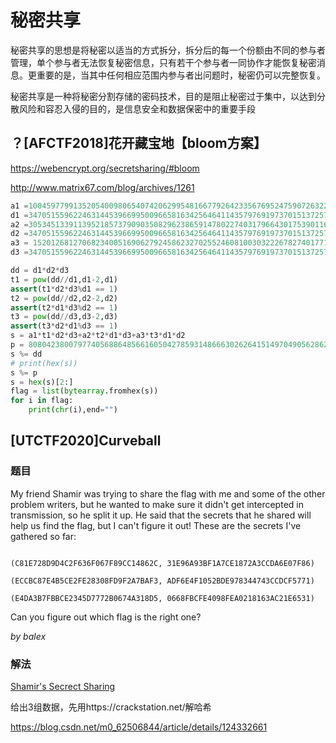 # 秘密共享

秘密共享的思想是将秘密以适当的方式拆分，拆分后的每一个份额由不同的参与者管理，单个参与者无法恢复秘密信息，只有若干个参与者一同协作才能恢复秘密消息。更重要的是，当其中任何相应范围内参与者出问题时，秘密仍可以完整恢复。

秘密共享是一种将秘密分割存储的密码技术，目的是阻止秘密过于集中，以达到分散风险和容忍入侵的目的，是信息安全和数据保密中的重要手段

## ？[AFCTF2018]花开藏宝地【bloom方案】

https://webencrypt.org/secretsharing/#bloom

http://www.matrix67.com/blog/archives/1261

```python
a1 =100459779913520540098065407420629954816677926423356769524759072632219106155849450125185205557491138357760494272691949199099803239098119602186117878931534968435982565071570831032814288620974807498206233914826253433847572703407678712965098320122549759579566316372220959610814573945698083909575005303253205653244238542300266460559790606278310650849881421791081944960157781855164700773081375247
d1 =347051559622463144539669950096658163425646411435797691973701513725701575100810446175849424000000075855070430240507732735393411493866540572679626172742301366146501862670272443070970511943485865887494229487420503750457974262802053722093905126235340380261828593508455621667309946361705530667957484731929151875527489478449361198648310684702574627199321092927111137398333029697068474762820820091
a2 =305345133911395218573790903508296238659147802274031796643017539011648802808763162902335644195648525375518941848430114497150082025133000033835083076541927530829557051524161069423494451667848236452337271862085346869364976989047180532167560796470067549915390773271207901537847213882479997325575278672917648417868759077150999044891099206133296336190476413164240995177077671480352739572539631359
d2 =347051559622463144539669950096658163425646411435797691973701513725701575100810446175849424000000075855070430240507732735393411493866540572679626172742301366146501862670272443070970511943485865887494229487420503750457974262802053722093905126235340380261828593508455621667309946361705530667957484731929151875527489478449361198648310684702574627199321092927111137398333029697068474762820813413
a3 = 152012681270682340051690627924586232702552460810030322267827401771304907469802591861912921281833890613186317787813611372838066924894691892444503039545946728621696590087591246339208248647926966446848123290344911662916758039134817404720512465817867255277476717353439505243247568126193361558042940352204093381260402400739429050280526212446967632582771424597203000629197487733610187359662268583
d3 =347051559622463144539669950096658163425646411435797691973701513725701575100810446175849424000000075855070430240507732735393411493866540572679626172742301366146501862670272443070970511943485865887494229487420503750457974262802053722093905126235340380261828593508455621667309946361705530667957484731929151875527489478449361198648310684702574627199321092927111137398333029697068474762820818553

dd = d1*d2*d3
t1 = pow(dd//d1,d1-2,d1)
assert(t1*d2*d3%d1 == 1)
t2 = pow(dd//d2,d2-2,d2)
assert(t2*d1*d3%d2 == 1)
t3 = pow(dd//d3,d3-2,d3)
assert(t3*d2*d1%d3 == 1)
s = a1*t1*d2*d3+a2*t2*d1*d3+a3*t3*d1*d2
p = 80804238007977405688648566160504278593148666302626415149704905628622876270862865768337953835725801963142685182510812938072115996355782396318303927020705623120652014080032809421180400984242061592520733710243483947230962631945045134540159517488288781666622635328316972979183761952842010806304748313326215619695085380586052550443025074501971925005072999275628549710915357400946408857
s %= dd
# print(hex(s))
s %= p
s = hex(s)[2:]
flag = list(bytearray.fromhex(s))
for i in flag:
    print(chr(i),end="")
```



## [UTCTF2020]Curveball

### 题目

My friend Shamir was trying to share the flag with me and some of the other problem writers, but he wanted to make sure it didn't get intercepted in transmission, so he split it up. He said that the secrets that he shared will help us find the flag, but I can't figure it out! These are the secrets I've gathered so far:

```

(C81E728D9D4C2F636F067F89CC14862C, 31E96A93BF1A7CE1872A3CCDA6E07F86)

(ECCBC87E4B5CE2FE28308FD9F2A7BAF3, ADF6E4F1052BDE978344743CCDCF5771)

(E4DA3B7FBBCE2345D7772B0674A318D5, 0668FBCFE4098FEA0218163AC21E6531)
```



Can you figure out which flag is the right one?



*_by balex_*



### 解法

[Shamir's Secrect Sharing](https://en.wikipedia.org/wiki/Shamir%27s_Secret_Sharing)

给出3组数据，先用https://crackstation.net/解哈希

https://blog.csdn.net/m0_62506844/article/details/124332661